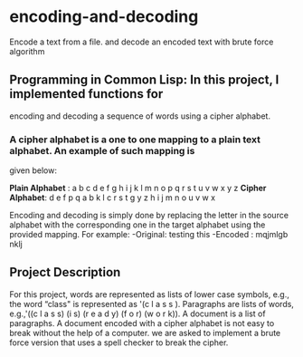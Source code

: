 # encoding-and-decoding
Encode a text from a file. and decode an encoded text with brute force algorithm

## Programming in Common Lisp: In this project, I implemented functions for
encoding and decoding a sequence of words using a cipher alphabet.

### A cipher alphabet is a one to one mapping to a plain text alphabet. An example of such mapping is
given below:

**Plain Alphabet** : a b c d e f g h i j k l m n o p q r s t u v w x y z
**Cipher Alphabet**: d e f p q a b k l c r s t g y z h i j m n o u v w x

Encoding and decoding is simply done by replacing the letter in the source alphabet with the
corresponding one in the target alphabet using the provided mapping.
For example:
-Original: testing this
-Encoded : mqjmlgb nklj


## Project Description
For this project, words are represented as lists of lower case symbols, e.g., the word “class" is
represented as '(c l a s s ). Paragraphs are lists of words, e.g.,'((c l a s s) (i s) (r e a d y) (f o r) (w o r k)).
A document is a list of paragraphs.
A document encoded with a cipher alphabet is not easy to break without the help of a computer.
we are asked to implement a brute force version that uses a spell checker to break the cipher.

